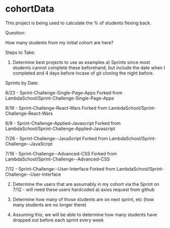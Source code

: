 # cohortData

This project is being used to calculate the % of students flexing back.

Question:

How many students from my initial cohort are here?

Steps to Take:

1) Determine best projects to use as examples
    a) Sprints since most students cannot complete these beforehand, but include the date when I completed and 4 days before incase of git cloning the night before.

Sprints by Date:

8/23 - Sprint-Challenge-Single-Page-Apps
Forked from LambdaSchool/Sprint-Challenge-Single-Page-Apps

8/16 - Sprint-Challenge-React-Wars
Forked from LambdaSchool/Sprint-Challenge-React-Wars

8/9 - Sprint-Challenge-Applied-Javascript
Forked from LambdaSchool/Sprint-Challenge-Applied-Javascript

7/26 - Sprint-Challenge--JavaScript
Forked from LambdaSchool/Sprint-Challenge--JavaScript

7/19 - Sprint-Challenge--Advanced-CSS
Forked from LambdaSchool/Sprint-Challenge--Advanced-CSS

7/12 - Sprint-Challenge--User-Interface
Forked from LambdaSchool/Sprint-Challenge--User-Interface

2) Determine the users that are assumably in my cohort via the Sprint on 7/12 - will need these users hardcoded
    a) axios request from github

3) Determine how many of those students are on next sprint, etc (how many students are no longer there)

4) Assuming this, we will be able to determine how many students have dropped out before each sprint every week